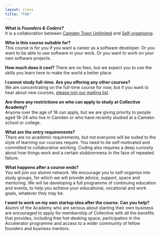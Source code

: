 ```yaml
---
layout: class
title: "FAQ"
---
```


**What is _Founders & Coders_?**  
It is a collaboration between [Camden Town Unlimited](http://www.camdentownunlimited.com/) and [Self-organising](http://selforganising.org/).

**Who is this course suitable for?**  
This course is for you if you want a career as a software developer. Or you want to be able to use software in your work. Or you want to work on your own software projects.

**How much does it cost?**
There are no fees, but we expect you to use the skills you learn here to make the world a better place.

**I cannot study full-time. Are you offering any other courses?**  
We are concentrating on the full-time course for now, but if you want to hear about new courses, <a href="mailto:collective-academy+subscribe@googlegroups.com" target="_blank">please join our mailing list</a>. 

**Are there any restrictions on who can apply to study at Collective Academy?**  
Anyone over the age of 18 can apply, but we are giving priority to people aged 18-24 who live in Camden or who have recently studied at a Camden school or college.

**What are the entry requirements?**  
There are no academic requirements, but not everyone will be suited to the style of learning our courses require. You need to be self-motivated and committed to collaborative working. Coding also requires a deep curiosity about how things work and a certain stubbornness in the face of repeated failure.

**What happens after a course ends?**  
You will join our alumni network. We encourage you to self-organise into study groups, for which we will provide advice, support, space and mentoring. We will be developing a full programme of continuing education and events, to help you achieve your educational, vocational and work goals, whatever they may be.

**I want to work on my own startup idea after the course. Can you help?**  
Alumni of the Academy who are serious about starting their own business are encouraged to apply for membership of Collective with all the benefits that provides, including free hot-desking space, participation in the Accelerator programme and access to a wider community of fellow founders and business mentors.




